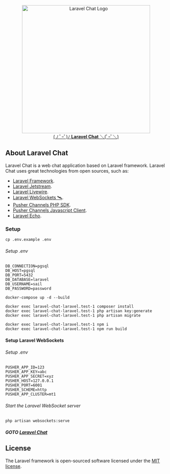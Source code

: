 <p align="center"><a href="#" target="_blank"><img src="https://raw.githubusercontent.com/minhthienhuynh/laravel-chat/chat-app/resources/assets/images/auth-img.png" width="400" alt="Laravel Chat Logo"><br>( ﾉ ﾟｰﾟ)ﾉ <b>Laravel Chat</b> ＼(ﾟｰﾟ＼)</a></p>

## About Laravel Chat

Laravel Chat is a web chat application based on Laravel framework. Laravel Chat uses great technologies from open sources, such as:

- [Laravel Framework](https://laravel.com/docs/master).
- [Laravel Jetstream](https://jetstream.laravel.com/3.x/introduction.html).
- [Laravel Livewire](https://laravel-livewire.com/).
- [Laravel WebSockets 🛰](https://beyondco.de/docs/laravel-websockets/getting-started/introduction).
- [Pusher Channels PHP SDK](https://github.com/pusher/pusher-http-php#pusher-channels-http-php-library).
- [Pusher Channels Javascript Client](https://pusher.com/docs/channels/getting_started/javascript/).
- [Laravel Echo](https://github.com/laravel/echo#introduction).

### Setup

```shell
cp .env.example .env
```

###### Setup .env

```dotenv
DB_CONNECTION=pgsql
DB_HOST=pgsql
DB_PORT=5432
DB_DATABASE=laravel
DB_USERNAME=sail
DB_PASSWORD=password
```

```shell
docker-compose up -d --build
```

```shell
docker exec laravel-chat-laravel.test-1 composer install
docker exec laravel-chat-laravel.test-1 php artisan key:generate
docker exec laravel-chat-laravel.test-1 php artisan migrate
```

```shell
docker exec laravel-chat-laravel.test-1 npm i
docker exec laravel-chat-laravel.test-1 npm run build
```

#### Setup Laravel WebSockets

###### Setup .env

```dotenv
PUSHER_APP_ID=123
PUSHER_APP_KEY=abc
PUSHER_APP_SECRET=xyz
PUSHER_HOST=127.0.0.1
PUSHER_PORT=6001
PUSHER_SCHEME=http
PUSHER_APP_CLUSTER=mt1
```

###### Start the Laravel WebSocket server

```shell
php artisan websockets:serve
```

##### GOTO [Laravel Chat](http://localhost)

## License

The Laravel framework is open-sourced software licensed under the [MIT license](https://opensource.org/licenses/MIT).
